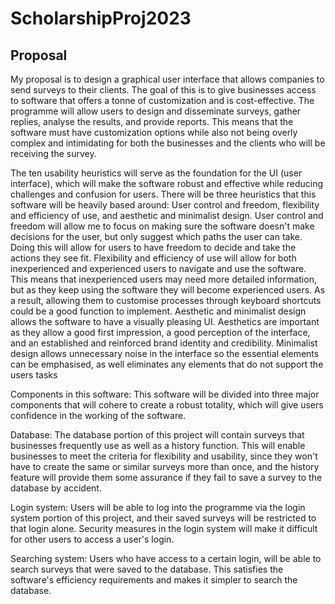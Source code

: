 # ScholarshipProj2023
## Proposal

My proposal is to design a graphical user interface that allows companies to send surveys to their clients. The goal of this is to give businesses access to software that offers a tonne of customization and is cost-effective. The programme will allow users to design and disseminate surveys, gather replies, analyse the results, and provide reports. This means that the software must have customization options while also not being overly complex and intimidating for both the businesses and the clients who will be receiving the survey.

The ten usability heuristics will serve as the foundation for the UI (user interface), which will make the software robust and effective while reducing challenges and confusion for users. There will be three heuristics that this software will be heavily based around: User control and freedom, flexibility and efficiency of use, and aesthetic and minimalist design. User control and freedom will allow me to focus on making sure the software doesn't make decisions for the user, but only suggest which paths the user can take. Doing this will allow for users to have freedom to decide and take the actions they see fit. Flexibility and efficiency of use will allow for both inexperienced and experienced users to navigate and use the software. This means that inexperienced users may need more detailed information, but as they keep using the software they will become experienced users. As a result, allowing them to customise processes through keyboard shortcuts could be a good function to implement. Aesthetic and minimalist design allows the software to have a visually pleasing UI. Aesthetics are important as they allow a good first impression, a good perception of the interface, and an established and reinforced brand identity and credibility. Minimalist design allows unnecessary noise in the interface so the essential elements can be emphasised, as well eliminates any elements that do not support the users tasks

Components in this software:
This software will be divided into three major components that will cohere to create a robust totality, which will give users confidence in the working of the software.

Database:
The database portion of this project will contain surveys that businesses frequently use as well as a history function. This will enable businesses to meet the criteria for flexibility and usability, since they won't have to create the same or similar surveys more than once, and the history feature will provide them some assurance if they fail to save a survey to the database by accident.

Login system:
Users will be able to log into the programme via the login system portion of this project, and their saved surveys will be restricted to that login alone. Security measures in the login system will make it difficult for other users to access a user's login.

Searching system:
Users who have access to a certain login, will be able to search surveys that were saved to the database. This satisfies the software's efficiency requirements and makes it simpler to search the database.
